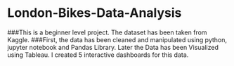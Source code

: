 # London-Bikes-Data-Analysis

###This is a beginner level project. The dataset has been taken from Kaggle.
###First, the data has been cleaned and manipulated using python, jupyter notebook and Pandas Library. Later the Data has been Visualized using Tableau. I created 5 interactive dashboards for this data.
